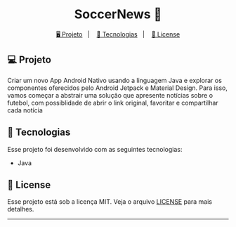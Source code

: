 <h1 align="center">
  SoccerNews 📱
</h1>

<p align="center">
  <a href="#-projeto">🖥️ Projeto</a>&nbsp;&nbsp;&nbsp;|&nbsp;&nbsp;&nbsp;
  <a href="#-tecnologias">🚀 Tecnologias</a>&nbsp;&nbsp;&nbsp;|&nbsp;&nbsp;&nbsp;
  <a href="#-license">📝 License</a>
</p>

## 💻 Projeto

Criar um novo App Android Nativo usando a linguagem Java e explorar os componentes oferecidos pelo Android Jetpack e Material Design. Para isso, vamos começar a abstrair uma solução que apresente notícias sobre o futebol, com possiblidade de abrir o link original, favoritar e compartilhar cada notícia

## 🚀 Tecnologias

Esse projeto foi desenvolvido com as seguintes tecnologias:

- Java

## 📝 License

Esse projeto está sob a licença MIT. Veja o arquivo [LICENSE](LICENSE) para mais detalhes.

---
